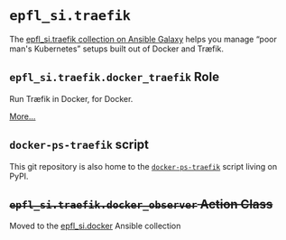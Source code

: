 # `epfl_si.traefik`

The [epfl_si.traefik collection on Ansible
Galaxy](https://galaxy.ansible.com/epfl_si/traefik) helps you manage
“poor man's Kubernetes” setups built out of Docker and Træfik.

## `epfl_si.traefik.docker_traefik` Role

Run Træfik in Docker, for Docker.

[More...](roles/docker_traefik/README.md)

## `docker-ps-traefik` script

This git repository is also home to the
[`docker-ps-traefik`](https://pypi.org/project/docker_ps_traefik/)
script living on PyPI.

## ~~`epfl_si.traefik.docker_observer` Action Class~~

Moved to the [epfl_si.docker](https://galaxy.ansible.com/epfl_si/docker) Ansible collection
